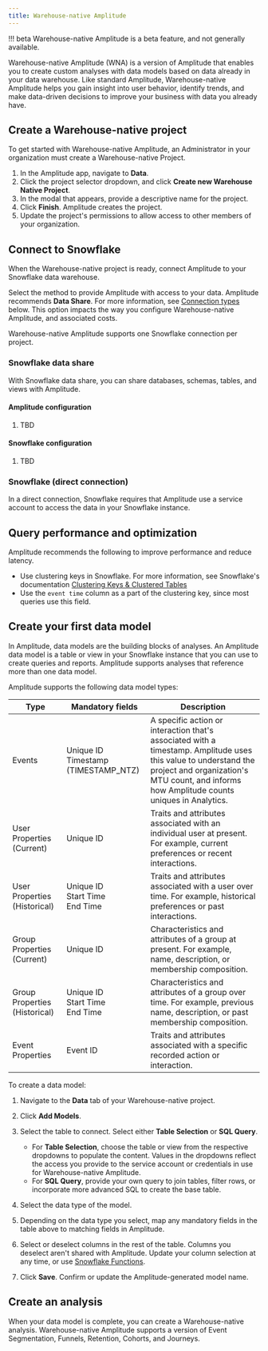 ```yaml
---
title: Warehouse-native Amplitude
---
```

!!! beta
    Warehouse-native Amplitude is a beta feature, and not generally available.

Warehouse-native Amplitude (WNA) is a version of Amplitude that enables you to create custom analyses with data models based on data already in your data warehouse. Like standard Amplitude, Warehouse-native Amplitude helps you gain insight into user behavior, identify trends, and make data-driven decisions to improve your business with data you already have.

## Create a Warehouse-native project

To get started with Warehouse-native Amplitude, an Administrator in your organization must create a Warehouse-native Project.

1. In the Amplitude app, navigate to **Data**.
2. Click the project selector dropdown, and click **Create new Warehouse Native Project**.
3. In the modal that appears, provide a descriptive name for the project.
4. Click **Finish**. Amplitude creates the project.
5. Update the project's permissions to allow access to other members of your organization.

## Connect to Snowflake

When the Warehouse-native project is ready, connect Amplitude to your Snowflake data warehouse.

Select the method to provide Amplitude with access to your data. Amplitude recommends **Data Share**. For more information, see [Connection types](#connection-types) below. This option impacts the way you configure Warehouse-native Amplitude, and associated costs.

Warehouse-native Amplitude supports one Snowflake connection per project.

### Snowflake data share

With Snowflake data share, you can share databases, schemas, tables, and views with Amplitude.

#### Amplitude configuration

1. TBD

#### Snowflake configuration

1. TBD

### Snowflake (direct connection)

In a direct connection, Snowflake requires that Amplitude use a service account to access the data in your Snowflake instance.

## Query performance and optimization

Amplitude recommends the following to improve performance and reduce latency.

- Use clustering keys in Snowflake. For more information, see Snowflake's documentation [Clustering Keys & Clustered Tables](https://docs.snowflake.com/en/user-guide/tables-clustering-keys)
- Use the `event time` column as a part of the clustering key, since most queries use this field.

## Create your first data model

In Amplitude, data models are the building blocks of analyses. An Amplitude data model is a table or view in your Snowflake instance that you can use to create queries and reports. Amplitude supports analyses that reference more than one data model.

Amplitude supports the following data model types:

| Type                          | Mandatory fields                           | Description                                                                                                                                                                                                   |
| ----------------------------- | ------------------------------------------ | ------------------------------------------------------------------------------------------------------------------------------------------------------------------------------------------------------------- |
| Events                        | Unique ID <br /> Timestamp (TIMESTAMP_NTZ) | A specific action or interaction that's associated with a timestamp. Amplitude uses this value to understand the project and organization's MTU count, and informs how Amplitude counts uniques in Analytics. |
| User Properties (Current)     | Unique ID                                  | Traits and attributes associated with an individual user at present. For example, current preferences or recent interactions.                                                                                 |
| User Properties (Historical)  | Unique ID <br />Start Time <br /> End Time | Traits and attributes associated with a user over time. For example, historical preferences or past interactions.                                                                                            |
| Group Properties (Current)    | Unique ID                                  | Characteristics and attributes of a group at present. For example, name, description, or membership composition.                                                                                              |
| Group Properties (Historical) | Unique ID <br />Start Time <br /> End Time | Characteristics and attributes of a group over time. For example, previous name, description, or past membership composition.                                                                                 |
| Event Properties              | Event ID                                   | Traits and attributes associated with a specific recorded action or interaction.                                                                                                                              |

To create a data model:

1. Navigate to the **Data** tab of your Warehouse-native project.
2. Click **Add Models**.
3. Select the table to connect. Select either **Table Selection** or **SQL Query**.
   
      - For **Table Selection**, choose the table or view from the respective dropdowns to populate the content. Values in the dropdowns reflect the access you provide to the service account or credentials in use for Warehouse-native Amplitude.
      - For **SQL Query**, provide your own query to join tables, filter rows, or incorporate more advanced SQL to create the base table.

4. Select the data type of the model.
5. Depending on the data type you select, map any mandatory fields in the table above to matching fields in Amplitude.
6. Select or deselect columns in the rest of the table. Columns you deselect aren't shared with Amplitude. Update your column selection at any time, or use [Snowflake Functions](https://docs.snowflake.com/en/sql-reference-functions).
7. Click **Save**. Confirm or update the Amplitude-generated model name.

## Create an analysis

When your data model is complete, you can create a Warehouse-native analysis. Warehouse-native Amplitude supports a version of Event Segmentation, Funnels, Retention, Cohorts, and Journeys.